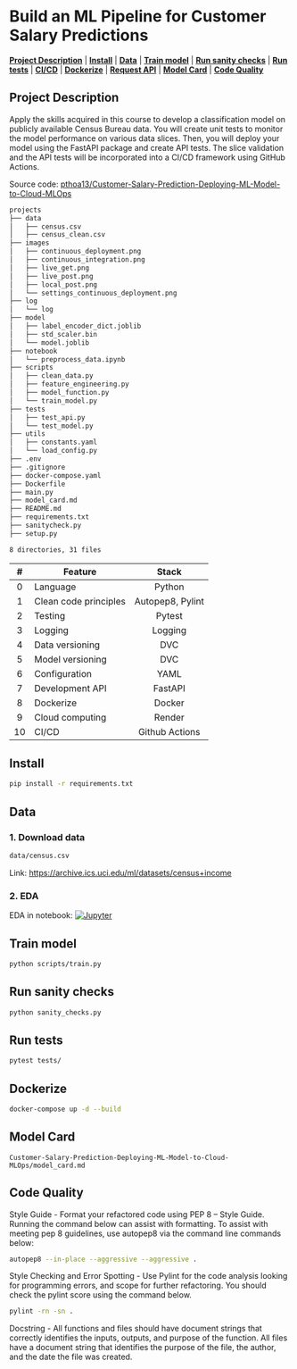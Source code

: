 # Build an ML Pipeline for Customer Salary Predictions

[**Project Description**](#project-description) | [**Install**](#install) | [**Data**](#data) | [**Train model**](#train-model) | [**Run sanity checks**](#run-sanity-checks) | [**Run tests**](#run-tests) | [**CI/CD**](#cicd) | [**Dockerize**](#dockerize)  | [**Request API**](#request-api) | [**Model Card**](#model-card) | [**Code Quality**](#code-quality)

## Project Description
Apply the skills acquired in this course to develop a classification model on publicly available Census Bureau data. You will create unit tests to monitor the model performance on various data slices. Then, you will deploy your model using the FastAPI package and create API tests. The slice validation and the API tests will be incorporated into a CI/CD framework using GitHub Actions.

Source code: [pthoa13/Customer-Salary-Prediction-Deploying-ML-Model-to-Cloud-MLOps](https://github.com/pthoa13/Customer-Salary-Prediction-Deploying-ML-Model-to-Cloud-MLOps)


```bash
projects
├── data
│   ├── census.csv
│   ├── census_clean.csv
├── images
│   ├── continuous_deployment.png
│   ├── continuous_integration.png
│   ├── live_get.png
│   ├── live_post.png
│   ├── local_post.png
│   └── settings_continuous_deployment.png
├── log
│   └── log
├── model
│   ├── label_encoder_dict.joblib
│   ├── std_scaler.bin
│   └── model.joblib
├── notebook
│   └── preprocess_data.ipynb
├── scripts
│   ├── clean_data.py
│   ├── feature_engineering.py
│   ├── model_function.py
│   └── train_model.py
├── tests
│   ├── test_api.py
│   └── test_model.py
├── utils
│   ├── constants.yaml
│   └── load_config.py
├── .env
├── .gitignore
├── docker-compose.yaml
├── Dockerfile
├── main.py
├── model_card.md
├── README.md
├── requirements.txt
├── sanitycheck.py
├── setup.py

8 directories, 31 files
```
| # | Feature               | Stack             |
|:-:|-----------------------|:-----------------:|
| 0 | Language              | Python            |
| 1 | Clean code principles | Autopep8, Pylint  |
| 2 | Testing               | Pytest            |
| 3 | Logging               | Logging           |
| 4 | Data versioning       | DVC               |
| 5 | Model versioning      | DVC               |
| 6 | Configuration         | YAML             |
| 7 | Development API       | FastAPI           |
| 8 | Dockerize             | Docker            |
| 9 | Cloud computing       | Render            |
| 10| CI/CD                 | Github Actions    |


## Install
```bash
pip install -r requirements.txt
```

## Data
### 1. Download data
```bash
data/census.csv
```
Link: https://archive.ics.uci.edu/ml/datasets/census+income

### 2. EDA
EDA in notebook: [![Jupyter](https://img.shields.io/badge/jupyter-%23FA0F.svg?style=for-the-badge&logo=jupyter&logoColor=white)](Customer-Salary-Prediction-Deploying-ML-Model-to-Cloud-MLOps/notebook/preprocess_data.ipynb)


## Train model

```bash
python scripts/train.py
```

## Run sanity checks
```bash
python sanity_checks.py
```

## Run tests
```bash
pytest tests/
```

## Dockerize
```bash
docker-compose up -d --build
```

## Model Card
```
Customer-Salary-Prediction-Deploying-ML-Model-to-Cloud-MLOps/model_card.md
```

## Code Quality
Style Guide - Format your refactored code using PEP 8 – Style Guide. Running the command below can assist with formatting. To assist with meeting pep 8 guidelines, use autopep8 via the command line commands below:
```bash
autopep8 --in-place --aggressive --aggressive .
```

Style Checking and Error Spotting - Use Pylint for the code analysis looking for programming errors, and scope for further refactoring. You should check the pylint score using the command below.
```bash
pylint -rn -sn .
```
Docstring - All functions and files should have document strings that correctly identifies the inputs, outputs, and purpose of the function. All files have a document string that identifies the purpose of the file, the author, and the date the file was created.